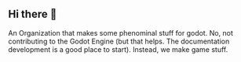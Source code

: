 ## Hi there 👋

An Organization that makes some phenominal stuff for godot.
No, not contributing to the Godot Engine (but that helps. The documentation development is a good place to start).
Instead, we make game stuff.
